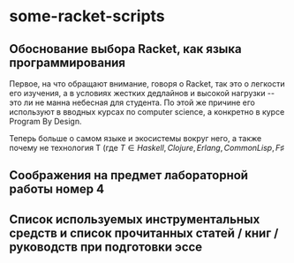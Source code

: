# some-racket-scripts

## Обоснование выбора Racket, как языка программирования

Первое, на что обращают внимание, говоря о Racket, так это о легкости его изучения, а в условиях жестких дедлайнов и высокой нагрузки -- это ли не манна небесная для студента. По этой же причине его используют в вводных курсах по computer science, а конкретно в курсе Program By Design.

Теперь больше о самом языке и экосистемы вокруг него, а также почему не технология T (где $T \in {Haskell, Clojure, Erlang, Common Lisp, F\sharp}$

## Соображения на предмет лабораторной работы номер 4
## Список используемых инструментальных средств и список прочитанных статей / книг / руководств при подготовки эссе
